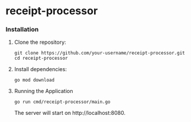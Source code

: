 # receipt-processor

### Installation

1. Clone the repository:

   ```
   git clone https://github.com/your-username/receipt-processor.git
   cd receipt-processor
   ```

2. Install dependencies:
   
    ```
    go mod download
    ```

3. Running the Application

    ```
    go run cmd/receipt-processor/main.go
    ```

    The server will start on http://localhost:8080.